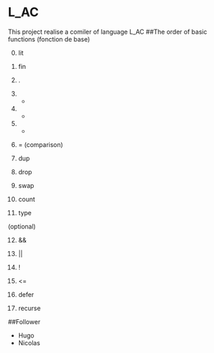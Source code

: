 # L_AC
This project realise a comiler of language L_AC
##The order of basic functions (fonction de base)

0. lit

1. fin

2. .

3. +

4. -

5. *

6. = (comparison)

7. dup

8. drop

9. swap

10. count

11. type

(optional)

12. &&

13. ||

14. !

15. <=

16. defer

17. recurse

##Follower

- Hugo
- Nicolas
